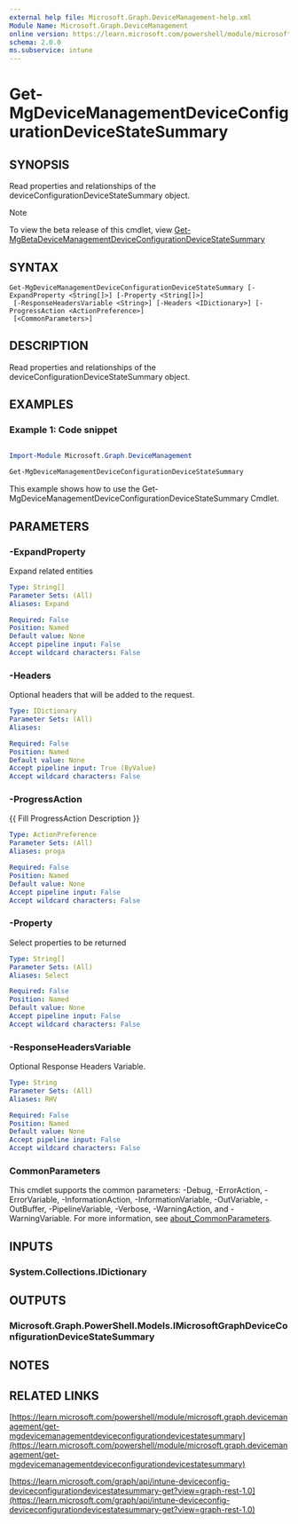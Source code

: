 ```yaml
---
external help file: Microsoft.Graph.DeviceManagement-help.xml
Module Name: Microsoft.Graph.DeviceManagement
online version: https://learn.microsoft.com/powershell/module/microsoft.graph.devicemanagement/get-mgdevicemanagementdeviceconfigurationdevicestatesummary
schema: 2.0.0
ms.subservice: intune
---
```


# Get-MgDeviceManagementDeviceConfigurationDeviceStateSummary

## SYNOPSIS
Read properties and relationships of the deviceConfigurationDeviceStateSummary object.

> [!NOTE]
> To view the beta release of this cmdlet, view [Get-MgBetaDeviceManagementDeviceConfigurationDeviceStateSummary](/powershell/module/Microsoft.Graph.Beta.DeviceManagement/Get-MgBetaDeviceManagementDeviceConfigurationDeviceStateSummary?view=graph-powershell-beta)

## SYNTAX

```
Get-MgDeviceManagementDeviceConfigurationDeviceStateSummary [-ExpandProperty <String[]>] [-Property <String[]>]
 [-ResponseHeadersVariable <String>] [-Headers <IDictionary>] [-ProgressAction <ActionPreference>]
 [<CommonParameters>]
```

## DESCRIPTION
Read properties and relationships of the deviceConfigurationDeviceStateSummary object.

## EXAMPLES
### Example 1: Code snippet

```powershell

Import-Module Microsoft.Graph.DeviceManagement

Get-MgDeviceManagementDeviceConfigurationDeviceStateSummary

```
This example shows how to use the Get-MgDeviceManagementDeviceConfigurationDeviceStateSummary Cmdlet.


## PARAMETERS

### -ExpandProperty
Expand related entities

```yaml
Type: String[]
Parameter Sets: (All)
Aliases: Expand

Required: False
Position: Named
Default value: None
Accept pipeline input: False
Accept wildcard characters: False
```

### -Headers
Optional headers that will be added to the request.

```yaml
Type: IDictionary
Parameter Sets: (All)
Aliases:

Required: False
Position: Named
Default value: None
Accept pipeline input: True (ByValue)
Accept wildcard characters: False
```

### -ProgressAction
{{ Fill ProgressAction Description }}

```yaml
Type: ActionPreference
Parameter Sets: (All)
Aliases: proga

Required: False
Position: Named
Default value: None
Accept pipeline input: False
Accept wildcard characters: False
```

### -Property
Select properties to be returned

```yaml
Type: String[]
Parameter Sets: (All)
Aliases: Select

Required: False
Position: Named
Default value: None
Accept pipeline input: False
Accept wildcard characters: False
```

### -ResponseHeadersVariable
Optional Response Headers Variable.

```yaml
Type: String
Parameter Sets: (All)
Aliases: RHV

Required: False
Position: Named
Default value: None
Accept pipeline input: False
Accept wildcard characters: False
```

### CommonParameters
This cmdlet supports the common parameters: -Debug, -ErrorAction, -ErrorVariable, -InformationAction, -InformationVariable, -OutVariable, -OutBuffer, -PipelineVariable, -Verbose, -WarningAction, and -WarningVariable. For more information, see [about_CommonParameters](http://go.microsoft.com/fwlink/?LinkID=113216).

## INPUTS

### System.Collections.IDictionary
## OUTPUTS

### Microsoft.Graph.PowerShell.Models.IMicrosoftGraphDeviceConfigurationDeviceStateSummary
## NOTES

## RELATED LINKS

[https://learn.microsoft.com/powershell/module/microsoft.graph.devicemanagement/get-mgdevicemanagementdeviceconfigurationdevicestatesummary](https://learn.microsoft.com/powershell/module/microsoft.graph.devicemanagement/get-mgdevicemanagementdeviceconfigurationdevicestatesummary)

[https://learn.microsoft.com/graph/api/intune-deviceconfig-deviceconfigurationdevicestatesummary-get?view=graph-rest-1.0](https://learn.microsoft.com/graph/api/intune-deviceconfig-deviceconfigurationdevicestatesummary-get?view=graph-rest-1.0)






















